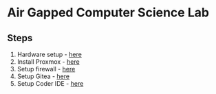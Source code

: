 # Air Gapped Computer Science Lab

## Steps

1. Hardware setup - [here](./hardware)
2. Install Proxmox - [here](#proxmox)
3. Setup firewall - [here](#firewall)
4. Setup Gitea - [here](#gitea)
5. Setup Coder IDE - [here](#coder)
